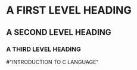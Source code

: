 # A FIRST LEVEL HEADING
## A SECOND LEVEL HEADING
### A THIRD LEVEL HEADING

#"INTRODUCTION TO C LANGUAGE"
